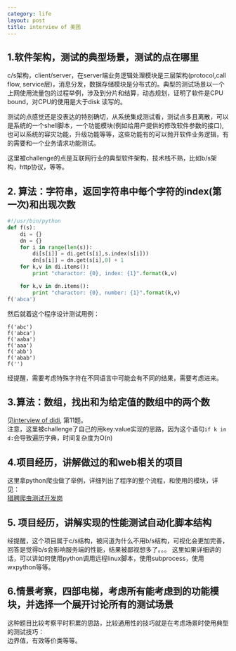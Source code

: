 ```yaml
---
category: life
layout: post
title: interview of 美团
---
```



## 1.软件架构，测试的典型场景，测试的点在哪里

c/s架构，client/server，在server端业务逻辑处理模块是三层架构(protocol,call flow, service层)，消息分发，数据存储模块是分布式的。典型的测试场景以一个上网使用流量包的过程举例，涉及到分片和结算，动态规划，证明了软件是CPU bound，对CPU的使用是大于disk 读写的。  

测试的点感觉还是没表达的特别确切，从系统集成测试看，测试点多且离散，可以是系统的一个shell脚本，一个功能模块(例如给用户提供的修改软件参数的接口),也可以系统的容灾功能，升级功能等等，这些功能有的可以抛开软件业务逻辑，有的需要和一个业务请求功能测试。  

这里被challenge的点是互联网行业的典型软件架构，技术栈不熟，比如b/s架构，http协议，等等。  

## 2. 算法：字符串，返回字符串中每个字符的index(第一次)和出现次数

```python
#!/usr/bin/python
def f(s):
    di = {}
    dn = {}
    for i in range(len(s)):
        di[s[i]] = di.get(s[i],s.index(s[i])) 
        dn[s[i]] = dn.get(s[i],0) + 1
    for k,v in di.items():
        print "charactor: {0}, index: {1}".format(k,v)

    for k,v in dn.items():
        print "charactor: {0}, number: {1}".format(k,v)
f('abca')
```
然后就着这个程序设计测试用例：
```
f('abc')
f('abca')
f('aaba')
f('aaa')
f('abb')
f('abab')
f('')
```
经提醒，需要考虑特殊字符在不同语言中可能会有不同的结果，需要考虑进来。  

## 3.算法：数组，找出和为给定值的数组中的两个数
见[interview of didi](http://doing.cool/2018/01/09/interview-didi.html), 第11题。  
注意，这里被challenge了自己的用key:value实现的思路，因为这个语句`if k in d:`会导致遍历字典，时间复杂度为O(n)

## 4.项目经历，讲解做过的和web相关的项目

这里拿python爬虫做了举例，详细列出了程序的整个流程，和使用的模块，详见：  
[猎聘爬虫测试开发岗](http://doing.cool/2017/07/13/Spider-Liepin-tester-job.html)  

## 5. 项目经历，讲解实现的性能测试自动化脚本结构

经提醒，这个项目属于c/s结构，被问道为什么不用b/s结构，可视化会更加完善，回答是觉得b/s会影响服务端的性能，结果被鄙视想多了。。。
这里如果详细讲的话，可以讲如何使用python调用远程linux脚本，使用subprocess，使用wxpython等等。

## 6.情景考察，四部电梯，考虑所有能考虑到的功能模块，并选择一个展开讨论所有的测试场景

这种题目比较考察平时积累的思路，比较通用性的技巧就是在考虑场景时使用典型的测试技巧：  
边界值，有效等价类等等。
